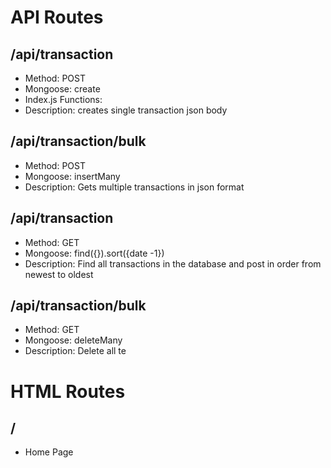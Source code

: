 # API Routes

## /api/transaction
* Method: POST
* Mongoose: create
* Index.js Functions: 
* Description: creates single transaction json body

## /api/transaction/bulk
* Method: POST
* Mongoose: insertMany
* Description: Gets multiple transactions in json format

## /api/transaction
* Method: GET
* Mongoose: find({}).sort({date -1})
* Description: Find all transactions in the database and post in order from newest to oldest


## /api/transaction/bulk
* Method: GET
* Mongoose: deleteMany
* Description: Delete all te 

# HTML Routes

## /
* Home Page

